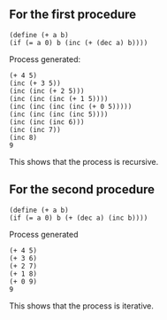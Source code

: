 ## For the first procedure

```
(define (+ a b)
(if (= a 0) b (inc (+ (dec a) b))))
```

Process generated:

```
(+ 4 5)
(inc (+ 3 5))
(inc (inc (+ 2 5)))
(inc (inc (inc (+ 1 5))))
(inc (inc (inc (inc (+ 0 5)))))
(inc (inc (inc (inc 5))))
(inc (inc (inc 6)))
(inc (inc 7))
(inc 8)
9
```

This shows that the process is recursive.

## For the second procedure

```
(define (+ a b)
(if (= a 0) b (+ (dec a) (inc b))))
```

Process generated

```
(+ 4 5)
(+ 3 6)
(+ 2 7)
(+ 1 8)
(+ 0 9)
9
```

This shows that the process is iterative.